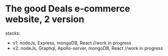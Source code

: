 # The good Deals e-commerce website, 2 version

stacks:

- v1: nodeJs, Express, mongoDB, React //work in progress
- v2: nodeJs, Graphql, Apollo-server, mongoDB, React //work in progress
